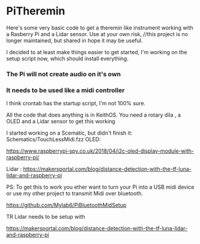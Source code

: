 # PiTheremin
Here's some very basic code to get a theremin like instrument working with a Rasberry Pi and a Lidar sensor. 
Use at your own risk, 
//this project is no longer maintained, but shared in hope it may be useful. 

I decided to at least make things easier to get started, I'm working on the setup script now, which should install everything.

### The Pi will not create audio on it's own
### It needs to be used like a midi controller
I think crontab has the startup script, I'm not 100% sure. 

All the code that does anything is in KeithOS. 
You need a rotary dila , a  OLED and a Lidar sensor to get this working

I started working on a Scematic, but didn't finish it:
Schematics/TouchLessMidi.fzz
OLED:

https://www.raspberrypi-spy.co.uk/2018/04/i2c-oled-display-module-with-raspberry-pi/



Lidar :
https://makersportal.com/blog/distance-detection-with-the-tf-luna-lidar-and-raspberry-pi

PS: To get this to work you ether want to turn your Pi into a USB midi device or use my other project to transmit Midi over bluetooth.

https://github.com/Mylab6/PiBluetoothMidSetup


TR Lidar needs to be setup with 

https://makersportal.com/blog/distance-detection-with-the-tf-luna-lidar-and-raspberry-pi
